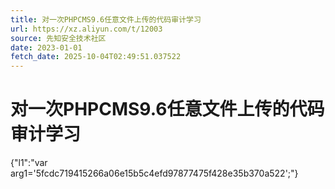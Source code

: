 ```yaml
---
title: 对一次PHPCMS9.6任意文件上传的代码审计学习
url: https://xz.aliyun.com/t/12003
source: 先知安全技术社区
date: 2023-01-01
fetch_date: 2025-10-04T02:49:51.037522
---
```


# 对一次PHPCMS9.6任意文件上传的代码审计学习

{"l1":"var arg1='5fcdc719415266a06e15b5c4efd97877475f428e35b370a522';"}